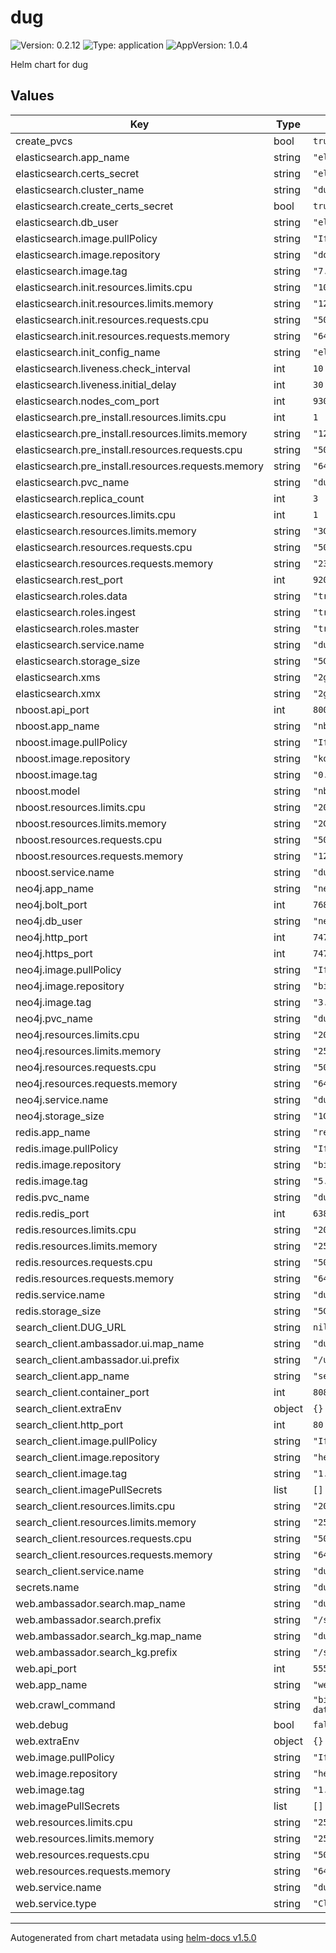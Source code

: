 # dug

![Version: 0.2.12](https://img.shields.io/badge/Version-0.2.12-informational?style=flat-square) ![Type: application](https://img.shields.io/badge/Type-application-informational?style=flat-square) ![AppVersion: 1.0.4](https://img.shields.io/badge/AppVersion-1.0.4-informational?style=flat-square)

Helm chart for dug

## Values

| Key | Type | Default | Description |
|-----|------|---------|-------------|
| create_pvcs | bool | `true` |  |
| elasticsearch.app_name | string | `"elasticsearch"` |  |
| elasticsearch.certs_secret | string | `"elastic-certificates"` |  |
| elasticsearch.cluster_name | string | `"dug-elasticsearch-cluster"` |  |
| elasticsearch.create_certs_secret | bool | `true` |  |
| elasticsearch.db_user | string | `"elastic"` |  |
| elasticsearch.image.pullPolicy | string | `"IfNotPresent"` |  |
| elasticsearch.image.repository | string | `"docker.elastic.co/elasticsearch/elasticsearch"` |  |
| elasticsearch.image.tag | string | `"7.9.1"` |  |
| elasticsearch.init.resources.limits.cpu | string | `"100m"` |  |
| elasticsearch.init.resources.limits.memory | string | `"128Mi"` |  |
| elasticsearch.init.resources.requests.cpu | string | `"50m"` |  |
| elasticsearch.init.resources.requests.memory | string | `"64Mi"` |  |
| elasticsearch.init_config_name | string | `"elasticsearch-initcontainer"` |  |
| elasticsearch.liveness.check_interval | int | `10` |  |
| elasticsearch.liveness.initial_delay | int | `30` |  |
| elasticsearch.nodes_com_port | int | `9300` |  |
| elasticsearch.pre_install.resources.limits.cpu | int | `1` |  |
| elasticsearch.pre_install.resources.limits.memory | string | `"128Mi"` |  |
| elasticsearch.pre_install.resources.requests.cpu | string | `"50m"` |  |
| elasticsearch.pre_install.resources.requests.memory | string | `"64Mi"` |  |
| elasticsearch.pvc_name | string | `"dug-elasticsearch-pvc"` |  |
| elasticsearch.replica_count | int | `3` |  |
| elasticsearch.resources.limits.cpu | int | `1` |  |
| elasticsearch.resources.limits.memory | string | `"3Gi"` |  |
| elasticsearch.resources.requests.cpu | string | `"50m"` |  |
| elasticsearch.resources.requests.memory | string | `"2304Mi"` |  |
| elasticsearch.rest_port | int | `9200` |  |
| elasticsearch.roles.data | string | `"true"` |  |
| elasticsearch.roles.ingest | string | `"true"` |  |
| elasticsearch.roles.master | string | `"true"` |  |
| elasticsearch.service.name | string | `"dug-elasticsearch"` |  |
| elasticsearch.storage_size | string | `"5Gi"` |  |
| elasticsearch.xms | string | `"2g"` |  |
| elasticsearch.xmx | string | `"2g"` |  |
| nboost.api_port | int | `8000` |  |
| nboost.app_name | string | `"nboost"` |  |
| nboost.image.pullPolicy | string | `"IfNotPresent"` |  |
| nboost.image.repository | string | `"koursaros/nboost"` |  |
| nboost.image.tag | string | `"0.3.9-pt"` |  |
| nboost.model | string | `"nboost/pt-biobert-base-msmarco"` |  |
| nboost.resources.limits.cpu | string | `"200m"` |  |
| nboost.resources.limits.memory | string | `"2Gi"` |  |
| nboost.resources.requests.cpu | string | `"50m"` |  |
| nboost.resources.requests.memory | string | `"128Mi"` |  |
| nboost.service.name | string | `"dug-nboost"` |  |
| neo4j.app_name | string | `"neo4j"` |  |
| neo4j.bolt_port | int | `7687` |  |
| neo4j.db_user | string | `"neo4j"` |  |
| neo4j.http_port | int | `7474` |  |
| neo4j.https_port | int | `7473` |  |
| neo4j.image.pullPolicy | string | `"IfNotPresent"` |  |
| neo4j.image.repository | string | `"bitnami/neo4j"` |  |
| neo4j.image.tag | string | `"3.5.14"` |  |
| neo4j.pvc_name | string | `"dug-neo4j-pvc"` |  |
| neo4j.resources.limits.cpu | string | `"200m"` |  |
| neo4j.resources.limits.memory | string | `"256Mi"` |  |
| neo4j.resources.requests.cpu | string | `"50m"` |  |
| neo4j.resources.requests.memory | string | `"64Mi"` |  |
| neo4j.service.name | string | `"dug-neo4j"` |  |
| neo4j.storage_size | string | `"1G"` |  |
| redis.app_name | string | `"redis"` |  |
| redis.image.pullPolicy | string | `"IfNotPresent"` |  |
| redis.image.repository | string | `"bitnami/redis"` |  |
| redis.image.tag | string | `"5.0.8"` |  |
| redis.pvc_name | string | `"dug-redis-pvc"` |  |
| redis.redis_port | int | `6389` |  |
| redis.resources.limits.cpu | string | `"200m"` |  |
| redis.resources.limits.memory | string | `"256Mi"` |  |
| redis.resources.requests.cpu | string | `"50m"` |  |
| redis.resources.requests.memory | string | `"64Mi"` |  |
| redis.service.name | string | `"dug-redis"` |  |
| redis.storage_size | string | `"5G"` |  |
| search_client.DUG_URL | string | `nil` |  |
| search_client.ambassador.ui.map_name | string | `"dug-ui"` |  |
| search_client.ambassador.ui.prefix | string | `"/ui"` |  |
| search_client.app_name | string | `"search-client"` |  |
| search_client.container_port | int | `8080` |  |
| search_client.extraEnv | object | `{}` |  |
| search_client.http_port | int | `80` |  |
| search_client.image.pullPolicy | string | `"IfNotPresent"` |  |
| search_client.image.repository | string | `"helxplatform/dug-search-client"` |  |
| search_client.image.tag | string | `"1.0.9"` |  |
| search_client.imagePullSecrets | list | `[]` |  |
| search_client.resources.limits.cpu | string | `"200m"` |  |
| search_client.resources.limits.memory | string | `"256Mi"` |  |
| search_client.resources.requests.cpu | string | `"50m"` |  |
| search_client.resources.requests.memory | string | `"64Mi"` |  |
| search_client.service.name | string | `"dug-search-client"` |  |
| secrets.name | string | `"dug-secrets"` |  |
| web.ambassador.search.map_name | string | `"dug-search"` |  |
| web.ambassador.search.prefix | string | `"/search"` |  |
| web.ambassador.search_kg.map_name | string | `"dug-search-kg"` |  |
| web.ambassador.search_kg.prefix | string | `"/search_kg"` |  |
| web.api_port | int | `5551` |  |
| web.app_name | string | `"web"` |  |
| web.crawl_command | string | `"bin/dug crawl_by_concept --crawl-file data/topmed_variables_v1.0.csv"` |  |
| web.debug | bool | `false` |  |
| web.extraEnv | object | `{}` |  |
| web.image.pullPolicy | string | `"IfNotPresent"` |  |
| web.image.repository | string | `"helxplatform/dug"` |  |
| web.image.tag | string | `"1.0.9"` |  |
| web.imagePullSecrets | list | `[]` |  |
| web.resources.limits.cpu | string | `"250m"` |  |
| web.resources.limits.memory | string | `"256Mi"` |  |
| web.resources.requests.cpu | string | `"50m"` |  |
| web.resources.requests.memory | string | `"64Mi"` |  |
| web.service.name | string | `"dug-web"` |  |
| web.service.type | string | `"ClusterIP"` |  |

----------------------------------------------
Autogenerated from chart metadata using [helm-docs v1.5.0](https://github.com/norwoodj/helm-docs/releases/v1.5.0)
